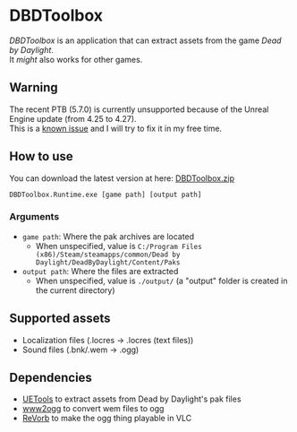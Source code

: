 # DBDToolbox

_DBDToolbox_ is an application that can extract assets from the game _Dead by Daylight_.  
It _might_ also works for other games.

## Warning
The recent PTB (5.7.0) is currently unsupported because of the Unreal Engine update (from 4.25 to 4.27).  
This is a [known issue](/../../issues/9) and I will try to fix it in my free time.

## How to use
You can download the latest version at here: [DBDToolbox.zip](https://github.com/Fabien2S/DBDToolbox/releases/latest/download/DBDToolbox.zip)
```
DBDToolbox.Runtime.exe [game path] [output path]
```

### Arguments
- `game path`: Where the pak archives are located
  - When unspecified, value is `C:/Program Files (x86)/Steam/steamapps/common/Dead by Daylight/DeadByDaylight/Content/Paks`
- `output path`: Where the files are extracted
  - When unspecified, value is `./output/` (a "output" folder is created in the current directory)

## Supported assets
- Localization files (.locres -> .locres (text files))
- Sound files (.bnk/.wem -> .ogg)

## Dependencies

- [UETools](https://github.com/UETools/UETools) to extract assets from Dead by Daylight's pak files
- [www2ogg](https://github.com/hcs64/ww2ogg) to convert wem files to ogg
- [ReVorb](https://github.com/ItsBranK/ReVorb) to make the ogg thing playable in VLC
